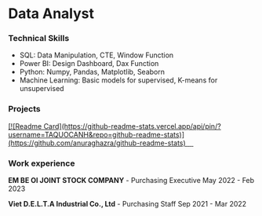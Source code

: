 # Data Analyst
### Technical Skills
- SQL:  Data Manipulation, CTE, Window Function
- Power BI: Design Dashboard, Dax Function
- Python: Numpy, Pandas, Matplotlib, Seaborn
- Machine Learning: Basic models for supervised, K-means for unsupervised

### Projects
<a href="https://github.com/TAQUOCANH/Python_Customer_Churn_Classification_Models">
  <!-- Change the `github-readme-stats.anuraghazra1.vercel.app` to `github-readme-stats.vercel.app`  -->
  [![Readme Card](https://github-readme-stats.vercel.app/api/pin/?username=TAQUOCANH&repo=github-readme-stats)](https://github.com/anuraghazra/github-readme-stats)
</a>  
<a href="https://github.com/pth11/Python_Cohort_Analysis">
  <!-- Change the `github-readme-stats.anuraghazra1.vercel.app` to `github-readme-stats.vercel.app`  -->
  <img align="center" src="" />
</a>
<a href="https://github.com/pth11/SQL-PBI_Inventory_Controlling">
  <!-- Change the `github-readme-stats.anuraghazra1.vercel.app` to `github-readme-stats.vercel.app`  -->
  <img align="center" src="" />
</a>  
<a href="https://github.com/pth11/SQL_Ecommerce_Exploring">
  <!-- Change the `github-readme-stats.anuraghazra1.vercel.app` to `github-readme-stats.vercel.app`  -->
  <img align="center" src="" />
</a>  
<a href="https://github.com/pth11/ML_4G_service_prediction">
  <!-- Change the `github-readme-stats.anuraghazra1.vercel.app` to `github-readme-stats.vercel.app`  -->
  <img align="center" src="" />
</a>  

### Work experience
**EM BE OI JOINT STOCK COMPANY** -  Purchasing Executive	May 2022 - Feb 2023

**Viet D.E.L.T.A Industrial Co., Ltd** - Purchasing Staff	Sep 2021 - Mar 2022

